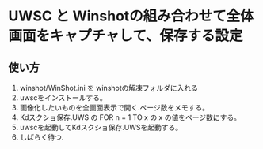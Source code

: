 # UWSC と Winshotの組み合わせて全体画面をキャプチャして、保存する設定

## 使い方
1. winshot/WinShot.ini を winshotの解凍フォルダに入れる
1. uwscをインストールする。
1. 画像化したいものを全画面表示で開く.ページ数をメモする。
1. Kdスクショ保存.UWS の FOR n = 1 TO x の x の値をページ数にする。
3. uwscを起動してKdスクショ保存.UWSを起動する。
4. しばらく待つ.
